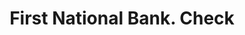 ---
doi: 10.7916/D82R53PB
date_other: '1900'
date_other_textual: 1900-1909
form: printed ephemera
genre:
- Checks (bank checks)
name:
- First National Bank
object_in_context_url: https://biggert.cul.columbia.edu/items/view/ave_biggert_00050
subject_hierarchical_geographic:
- Telluride, Colorado, United States
subject_name:
- First National Bank
title: First National Bank. Check
sort_title: First National Bank. Check
call_number: ave_biggert_00050
coordinates:
- 37.939153,-107.816317
pid: ave_biggert_00050
identifiers: ave_biggert_00050
thumbnail: https://derivativo-3.library.columbia.edu/iiif/2/ldpd:342867/full/!256,256/0/native.jpg
permalink: /biggert/ave_biggert_00050/
layout: iiif-image-page
---